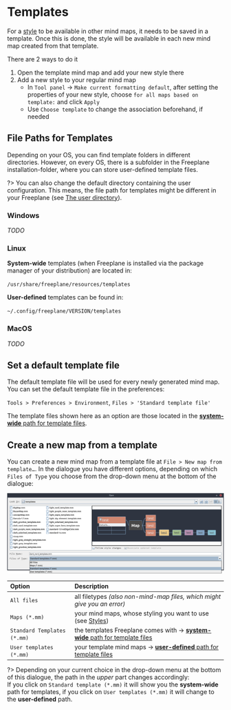 
# Templates

For a [style](styles.md) to be available in other mind maps, it needs to be saved in a template.
Once this is done, the style will be available in each new mind map created from that template.

There are 2 ways to do it
1. Open the template mind map and add your new style there
2. Add a new style to your regular mind map
   * In `Tool panel` → `Make current formatting default`, after setting the properties of your new style, choose `for all maps based on template:` and click `Apply`
   * Use `Choose template` to change the association beforehand, if needed

## File Paths for Templates

Depending on your OS, you can find template folders in different directories. 
However, on every OS, there is a subfolder in the Freeplane installation-folder, where you can store user-defined template files.

?> You can also change the default directory containing the user configuration.
This means, the file path for templates might be different in your Freeplane (see [The user directory](#the-user-directory)).

### Windows

<!-- FIXME: where are the locations on Windows? -->
*TODO*

### Linux

**System-wide** templates (when Freeplane is installed via the package manager of your distribution) are located in:

`/usr/share/freeplane/resources/templates`

**User-defined** templates can be found in:

`~/.config/freeplane/VERSION/templates`

### MacOS

<!-- FIXME: where are the locations on MacOS? -->
*TODO*

## Set a default template file

The default template file will be used for every newly generated mind map.
You can set the default template file in the preferences:

`Tools > Preferences > Environment`, `Files > 'Standard template file'`

The template files shown here as an option are those located in the [**system-wide** path for template files](#file-paths-for-templates).

## Create a new map from a template

You can create a new mind map from a template file at `File > New map from template…`.
In the dialogue you have different options, depending on which `Files of Type` you choose from the drop-down menu at the bottom of the dialogue:

![Menu `New map from template…`](/images/fp_1914_new_map_from_template.png)

| **Option** | **Description**                                                                                           |
| :--- |:----------------------------------------------------------------------------------------------------------|
| `All files` | all filetypes _(also non-mind-map files, which might give you an error)_                                  |
| `Maps (*.mm)` | your mind maps, whose styling you want to use (see [Styles](styles.md))                                    |
| `Standard Templates (*.mm)` | the templates Freeplane comes with → [**system-wide** path for template files](#file-paths-for-templates) |
| `User templates (*.mm)` | your template mind maps → [**user-defined** path for template files](#file-paths-for-templates)            |

?> Depending on your current choice in the drop-down menu at the bottom of this dialogue, the path in the _upper_ part changes accordingly:\
If you click on `Standard template (*.mm)` it will show you the **system-wide** path for templates, if you click on `User templates (*.mm)` it will change to the **user-defined** path.
